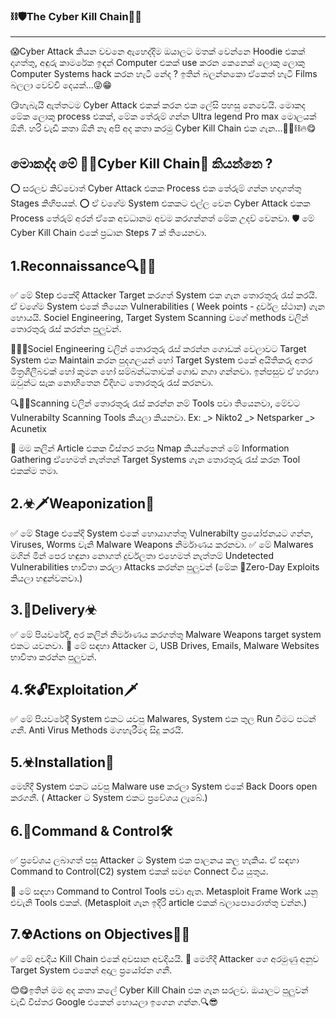 ### ⛓🛡The Cyber Kill Chain🔗🔐
------------------------------

😱Cyber Attack කියන වචනෙ ඇහෙද්දිම ඔයාලට මතක් වෙන්නෙ Hoodie එකක් දාගත්තු, අඳුරු කාමරේක ඉඳන් Computer එකක් use කරන කෙනෙක් ලොකු ලොකු Computer Systems hack කරන හැටි නේද ? ඉතින් බලන්නකො ඒකෙත් හැටි Films බලලා වෙච්චි දෙයක්...😜😁

😏හැබැයි ඇත්තටම Cyber Attack එකක් කරන එක ලේසි පහසු නෙවෙයි. මොකද මේක ලොකු process එකක්, මේක තේරුම් ගන්න Ultra legend Pro max මොලයක් ඕනි. හරි වැඩි කතා ඕනි නෑ අපි අද කතා කරමු Cyber Kill Chain එක ගැන...🔗🔐⛓🔥😋

මොකද්ද මේ 👨‍💻Cyber Kill Chain🔗 කියන්නෙ ?
-----------------------------------------------------

⭕ සරලව කිව්වොත් Cyber Attack එකක Process එක තේරුම් ගන්න හදාගත්තු Stages කිහිපයක්. 
⭕ ඒ වගේම System එකකට එල්ල වෙන Cyber Attack එකක Process තේරුම් අරන් ඒකෙ අවධානම අවම කරගන්නත් මේක උදව් වෙනවා.
🛡 මේ Cyber Kill Chain එකේ ප්‍රධාන Steps 7 ක් තියෙනවා.

1.Reconnaissance🔍🕵️‍♂️
---------------------------------
✅ මේ Step එකේදි  Attacker Target කරගත් System එක ගැන තොරතුරු රැස් කරයි. ඒ වගේම System එකේ තියෙන Vulnerabilities ( Week points - දුර්වල ස්ථාන) ගැන හොයයි. 
Sociel Engineering, Target System Scanning වගේ methods වලින් තොරතුරු රැස් කරන්න පුලුවන්.

🕵️‍♂️😎Sociel Engineering වලින් තොරතුරු රැස් කරන්න ගොඩක් වෙලාවට Target System එක Maintain කරන පුදගලයන් හෝ Target System එකේ අයිතිකරු අතර මිත්‍රශීලීබවක් හෝ කුමන හෝ සම්බන්ධතාවක් ගොඩ නගා ගන්නවා. ඉන්පසුව ඒ හරහා ඔවුන්ට සැක නොහිතෙන විදිහට තොරතුරු රැස් කරනවා.

🔍🕵️‍♂️Scanning වලින් තොරතුරු රැස් කරන්න නම් Tools පවා තියෙනවා, මේවට Vulnerabilty Scanning Tools කියලා කියනවා.
Ex: _> Nikto2
 _> Netsparker
 _> Acunetix

💠 මම කලින් Article එකක විස්තර කරපු Nmap කියන්නෙත් මේ Information Gathering ඒහෙමත් නැත්තන් Target Systems ගැන තොරතුරු රැස් කරන Tool එකක්ම තමා.

2.☣🗡Weaponization🔫
--------------------------------
✅ මේ Stage එකේදි System එකේ හොයාගත්තු Vulnerabilty ප්‍රයෝජනයට ගන්න, Viruses, Worms වැනි Malware Weapons නිර්මාණය කරනවා.
✅ මේ Malwares මගින් මින් පෙර හඳුනා නොගත් දුර්වලතා එහෙමත් නැත්තම් Undetected Vulnerabilities භාවිතා කරලා Attacks කරන්න පුලුවන් (මේක 🔴Zero-Day Exploits කියලා හඳුන්වනවා.)

3.📩Delivery☣
---------------------------------
✅ මේ පියවරේදී, අර කලින් නිර්මාණය කරගත්තු Malware Weapons target system එකට යවනවා.
🔴 මේ සඳහා Attacker ට, USB Drives, Emails, Malware Websites භාවිතා කරන්න පුලුවන්. 

4.🛠🔓Exploitation🗡
--------------------------------
✅ මේ පියවරේදී System එකට යවපු Malwares, System එක තුල Run වීමට පටන් ගනී. Anti Virus Methods මගහැරීමද සිදු කරයි.

5.☣Installation📲
---------------------------------
මෙහිදී System එකට යවපු Malware use කරලා System එකේ Back Doors open කරගනී.
( Attacker ට System එකට ප්‍රවේශය ලැබේ.)

6.🔐Command & Control🛠
------------------------------------
✅ ප්‍රවේශය ලබාගත් පසු Attacker ට System එක පාලනය කල හැකිය. 
ඒ සඳහා Command to Control(C2) system එකක් සමඟ Connect විය යුතුය.

🔴 මේ සඳහා Command to Control Tools පවා ඇත. Metasploit Frame Work යනු එවැනි Tools එකක්. (Metasploit ගැන ඉදිරි article එකක් බලාපොරොත්තු වන්න.)

7.☢Actions on Objectives👾🤡
-------------------------------------
✅ මේ අවදිය Kill Chain එකේ අවසාන අවදියයි.
🔴 මෙහිදී Attacker ගෙ අරමුණු අනුව Target System එකෙන් අදාල ප්‍රයෝජන ගනී.

😊😋ඉතින් මම අද කතා කලේ Cyber Kill Chain එක ගැන සරලව. ඔයාලට පුලුවන් වැඩි විස්තර Google එකෙන් හොයලා ඉගෙන ගන්න.🔍😎
